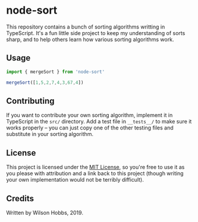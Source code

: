 # node-sort

This repository contains a bunch of sorting algorithms writting in TypeScript. It's a fun little side project to keep my understanding of sorts sharp, and to help others learn how various sorting algorithms work.

## Usage

```typescript
import { mergeSort } from 'node-sort'

mergeSort([1,5,2,7,4,3,67,4])
```

## Contributing

If you want to contribute your own sorting algorithm, implement it in TypeScript in the `src/` directory. Add a test file in `__tests__/` to make sure it works properly – you can just copy one of the other testing files and substitute in your sorting algorithm.

## License

This project is licensed under the [MIT License](./LICENSE), so you're free to use it as you please with attribution and a link back to this project (though writing your own implementation would not be terribly difficult).

## Credits

Written by Wilson Hobbs, 2019.
